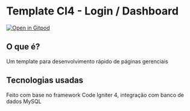# Template CI4 - Login / Dashboard

[![Open in Gitpod](https://gitpod.io/button/open-in-gitpod.svg)](https://gitpod.io/#https://github.com/rlucasfm/templateCI4)

## O que é?

Um template para desenvolvimento rápido de páginas gerenciais

## Tecnologias usadas

Feito com base no framework Code Igniter 4, integração com banco de dados MySQL


